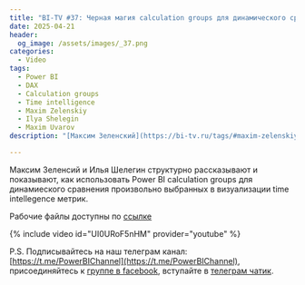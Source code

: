 ```yaml
---
title: "BI-TV #37: Черная магия calculation groups для динамического сравнения произвольных time intelligence."
date: 2025-04-21
header:
  og_image: /assets/images/_37.png
categories:
  - Video
tags:
  - Power BI
  - DAX
  - Calculation groups
  - Time intelligence
  - Maxim Zelenskiy
  - Ilya Shelegin
  - Maxim Uvarov
description: "[Максим Зеленский](https://bi-tv.ru/tags/#maxim-zelenskiy) и [Илья Шелегин](https://bi-tv.ru/tags/#ilya-shelegin) структурно рассказывают и показывают, как использовать Power BI calculation groups для динамиеского сравнения произвольно выбранных в визуализации time intellegence метрик."

---
```

Максим Зеленсий и Илья Шелегин структурно рассказывают и показывают, как использовать Power BI calculation groups для динамиеского сравнения произвольно выбранных в визуализации time intellegence метрик.

Рабочие файлы доступны по [ссылке](https://t.me/PowerBIChannel/55?comment=5)


{% include video id="UI0URoF5nHM" provider="youtube" %}

P.S. Подписывайтесь на наш телеграм канал: [https://t.me/PowerBIChannel](https://t.me/PowerBIChannel), присоединяйтесь к [группе в facebook](https://www.facebook.com/groups/powerBiForever), вступайте в [телеграм чатик](https://t.me/PBI_Rus/).
